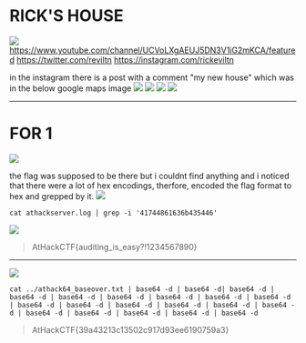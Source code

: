 # RICK'S HOUSE

![](https://i.imgur.com/DhCnV1O.png)
https://www.youtube.com/channel/UCVoLXgAEUJ5DN3V1iG2mKCA/featured
https://twitter.com/reviltn
https://instagram.com/rickeviltn

in the instagram there is a post with a comment "my new house" which was in the below google maps image
![](https://i.imgur.com/58frfHb.png)
![](https://i.imgur.com/mp159B5.jpg)
![](https://i.imgur.com/Q0OoLAo.png)
![](https://i.imgur.com/L58wbBO.png)

---
# FOR 1

![](https://i.imgur.com/e1Z2jk8.png)

the flag was supposed to be there but i couldnt find anything and i noticed that there were a lot of hex encodings, therfore, encoded the flag format to hex and grepped by it.
![](https://i.imgur.com/2Y3haMv.png)
```
cat athackserver.log | grep -i '41744861636b435446'
```
![](https://i.imgur.com/KRv32Z3.png)

>AtHackCTF{auditing_is_easy?!1234567890}

---

![](https://i.imgur.com/t5Ed2oJ.png)
```
cat ../athack64_baseover.txt | base64 -d | base64 -d| base64 -d | base64 -d | base64 -d | base64 -d | base64 -d | base64 -d | base64 -d | base64 -d | base64 -d | base64 -d | base64 -d | base64 -d | base64 -d | base64 -d | base64 -d | base64 -d | base64 -d | base64 -d 
```
>AtHackCTF{39a43213c13502c917d93ee6190759a3}  

